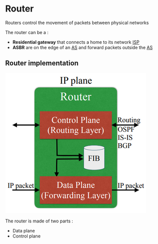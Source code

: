 # Router

Routers control the movement of packets between physical networks

The router can be a :

- **Residential gateway** that connects a home to its network [ISP](ISP.md)
- **ASBR** are on the edge of an [AS](AS.md) and forward packets outside the [AS](AS.md)

## Router implementation

![](attachments/Pasted%20image%2020230617090249.png)

The router is made of two parts :

- Data plane
- Control plane